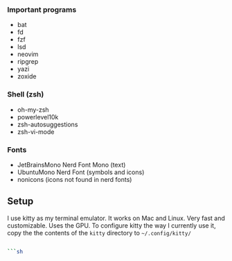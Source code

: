 ### Important programs
- bat 
- fd
- fzf
- lsd
- neovim
- ripgrep
- yazi
- zoxide

### Shell (zsh)
- oh-my-zsh
- powerlevel10k
- zsh-autosuggestions
- zsh-vi-mode

### Fonts
- JetBrainsMono Nerd Font Mono (text)
- UbuntuMono Nerd Font (symbols and icons)
- nonicons (icons not found in nerd fonts)

## Setup

I use kitty as my terminal emulator. It works on Mac and Linux. Very fast and customizable. Uses the GPU. 
To configure kitty the way I currently use it, copy the the contents of the `kitty` directory to `~/.config/kitty/`



```sh

```sh
